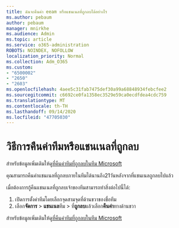```yaml
---
title: ฉันจะคืนค่า eeam หรือแชนเนลที่ถูกลบได้อย่างไร
ms.author: pebaum
author: pebaum
manager: mnirkhe
ms.audience: Admin
ms.topic: article
ms.service: o365-administration
ROBOTS: NOINDEX, NOFOLLOW
localization_priority: Normal
ms.collection: Adm_O365
ms.custom:
- "6500002"
- "2650"
- "2603"
ms.openlocfilehash: 4aee5c31fab7475def30a99a68848934febcfee2
ms.sourcegitcommit: c6692ce0fa1358ec3529e59ca0ecdfdea4cdc759
ms.translationtype: MT
ms.contentlocale: th-TH
ms.lasthandoff: 09/14/2020
ms.locfileid: "47705030"
---
```

# <a name="how-to-restore-a-deleted-team-or-channel"></a>วิธีการคืนค่าทีมหรือแชนเนลที่ถูกลบ

สำหรับข้อมูลเพิ่มเติมให้ดู[ที่คืนค่าทีมที่ถูกลบในทีม Microsoft](https://blogs.technet.microsoft.com/skypehybridguy/2017/07/23/restoring-a-deleted-team-in-microsoft-teams)

คุณสามารถคืนค่าแชนเนลที่ถูกลบภายในทีมได้นานถึง21วันหลังจากที่แชนเนลถูกลบไปแล้ว

เมื่อต้องการกู้คืนแชนเนลที่ถูกลบเจ้าของทีมสามารถทำสิ่งต่อไปนี้ได้:

1. เปิดการตั้งค่าทีมโดยเลือกจุดสามจุดที่ด้านขวาของชื่อทีม
2. เลือก**จัดการ**  >  **แชนเนล**ทีม  >  ที่**ถูกลบ**แล้วเลือก**คืนค่า**ทางด้านขวา

สำหรับข้อมูลเพิ่มเติมให้ดู[ที่คืนค่าทีมที่ถูกลบในทีม Microsoft](https://blogs.technet.microsoft.com/skypehybridguy/2017/07/23/restoring-a-deleted-team-in-microsoft-teams)